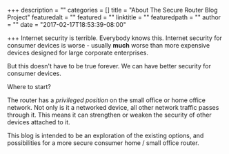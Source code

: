 +++
description = ""
categories = []
title = "About The Secure Router Blog Project"
featuredalt = ""
featured = ""
linktitle = ""
featuredpath = ""
author = ""
date = "2017-02-17T18:53:39-08:00"

+++
Internet security is terrible. Everybody knows this. Internet security for consumer devices is worse - usually **much** worse than more expensive devices designed for large corporate enterprises.

But this doesn't have to be true forever. We can have better security for consumer devices.

Where to start?

The router has a *privileged position* on the small office or home office network. Not only is it a networked device, all other network traffic passes through it. This means it can strengthen or weaken the security of other devices attached to it.

This blog is intended to be an exploration of the existing options, and possibilities for a more secure consumer home / small office router.
